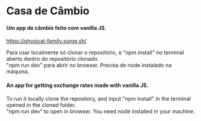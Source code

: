 # Casa de Câmbio
#### Um app de câmbio feito com vanilla JS.

https://physical-family.surge.sh/

Para usar localmente só clonar o repositório, e "npm install" no terminal aberto dentro do repositório clonado.
<br>
"npm run dev" para abrir no browser. Precisa de node instalado na máquina.

#### An app for getting exchange rates made with vanilla JS.

To run it locally clone the repository, and input "npm install" in the terminal opened in the cloned folder.
<br>
"npm run dev" to open in browser. You need node installed in your machine.
